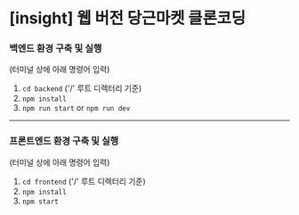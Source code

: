 # [insight] 웹 버전 당근마켓 클론코딩

### 백엔드 환경 구축 및 실행
(터미널 상에 아래 명령어 입력)

1. `cd backend` ('/' 루트 디렉터리 기준)
2. `npm install`
3. `npm run start` or `npm run dev`

* * *

### 프론트엔드 환경 구축 및 실행
(터미널 상에 아래 명령어 입력)

1. `cd frontend` ('/' 루트 디렉터리 기준)
2. `npm install`
3. `npm start` 